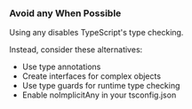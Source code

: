 ### Avoid any When Possible
Using any disables TypeScript's type checking.

Instead, consider these alternatives:

* Use type annotations
* Create interfaces for complex objects
* Use type guards for runtime type checking
* Enable noImplicitAny in your tsconfig.json